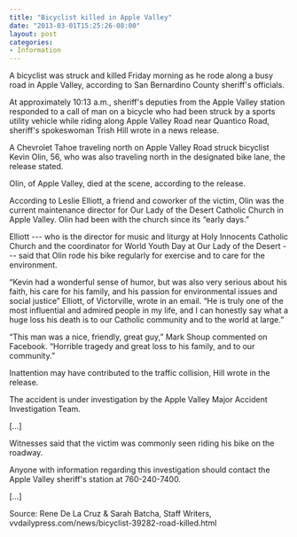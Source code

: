 ```yaml
---
title: "Bicyclist killed in Apple Valley"
date: "2013-03-01T15:25:26-08:00"
layout: post
categories:
- Information
---
```


A bicyclist was struck and killed Friday morning as he rode along a busy road in Apple Valley, according to San Bernardino County sheriff's officials.  
  
At approximately 10:13 a.m., sheriff's deputies from the Apple Valley station responded to a call of man on a bicycle who had been struck by a sports utility vehicle while riding along Apple Valley Road near Quantico Road, sheriff's spokeswoman Trish Hill wrote in a news release.

A Chevrolet Tahoe traveling north on Apple Valley Road struck bicyclist Kevin Olin, 56, who was also traveling north in the designated bike lane, the release stated.

Olin, of Apple Valley, died at the scene, according to the release.

According to Leslie Elliott, a friend and coworker of the victim, Olin was the current maintenance director for Our Lady of the Desert Catholic Church in Apple Valley. Olin had been with the church since its “early days.”

Elliott --- who is the director for music and liturgy at Holy Innocents Catholic Church and the coordinator for World Youth Day at Our Lady of the Desert --- said that Olin rode his bike regularly for exercise and to care for the environment.

“Kevin had a wonderful sense of humor, but was also very serious about his faith, his care for his family, and his passion for environmental issues and social justice” Elliott, of Victorville, wrote in an email. “He is truly one of the most influential and admired people in my life, and I can honestly say what a huge loss his death is to our Catholic community and to the world at large.”

“This man was a nice, friendly, great guy,” Mark Shoup commented on Facebook. “Horrible tragedy and great loss to his family, and to our community.”

Inattention may have contributed to the traffic collision, Hill wrote in the release.

The accident is under investigation by the Apple Valley Major Accident Investigation Team.

\[…\]

Witnesses said that the victim was commonly seen riding his bike on the roadway.

Anyone with information regarding this investigation should contact the Apple Valley sheriff's station at 760-240-7400.

\[…\]

Source: Rene De La Cruz &amp; Sarah Batcha, Staff Writers, vvdailypress.com/news/bicyclist-39282-road-killed.html